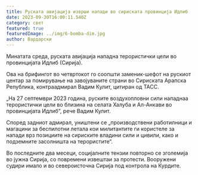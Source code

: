 ```yaml
---
title: Руската авијација изврши напади во сириската провинција Идлиб
date: 2023-09-30T16:00:11.540Z
category: свет
featured: true
featuredImage: ../img/6-bomba-dim.jpg
author: Вардарски
---
```

Минатата среда, руската авијација нападна терористички цели во провинцијата Идлиб (Сирија).

Ова на брифингот во четвртокот го соопшти заменик-шефот на рускиот центар за помирување на завојуваните страни во Сириската Арапска Република, контраадмирал Вадим Кулит, цитиран од ТАСС.

„На 27 септември 2023 година, руските воздухопловни сили нападнаа терористички цели во близина на селата Халуба и Ал-Анкави во провинцијата Идлиб“, рече Вадим Кулит.

Според задниот адмирал, уништени се „производствени работилници и магацини за беспилотни летала кои милитантите ги користеле за напади врз позициите на сириските владини сили и цивили, како и подземните засолништа на терористите“.

Во последните два месеци, социјалните тензии повторно се зголемија во јужна Сирија, со повремени извештаи за протести. Вооружени судири имало и во североисточна Сирија под контрола на Курдите.